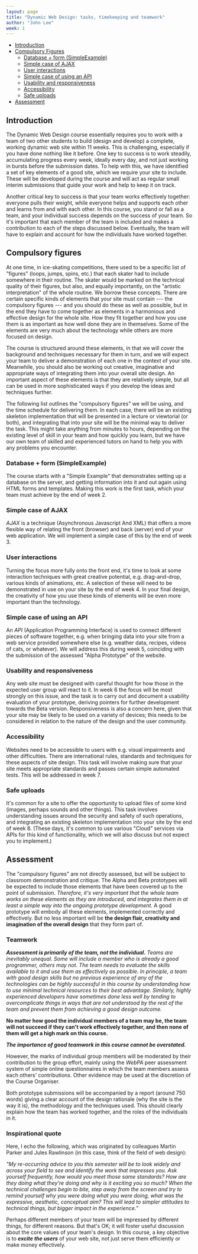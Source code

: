 ```yaml
---
layout: page
title: "Dynamic Web Design: tasks, timekeeping and teamwork"
author: "John Lee"
week: 1
---
```


- [Introduction](#introduction)
- [Compulsory Figures](#compulsory-figures)
    - [Database + form (SimpleExample)](#database--form-simpleexample)
    - [Simple case of AJAX](#simple-case-of-ajax)
    - [User interactions](#user-interactions)
    - [Simple case of using an API](#simple-case-of-using-an-api)
    - [Usability and responsiveness](#usability-and-responsiveness)
    - [Accessibility](#accessibility)
    - [Safe uploads](#safe-uploads)
- [Assessment](#assessment)

## Introduction

The Dynamic Web Design course essentially requires you to work with a team of two other students to build (design and
develop) a complete, working dynamic web site within 11 weeks. This is challenging, especially if you have done nothing
like it before. One key to success is to work steadily, accumulating progress every week, ideally every day, and not
just working in bursts before the submission dates. To help with this, we have identified a set of key elements of a
good site, which we require your site to include. These will be developed during the course and will act as regular
small interim submissions that guide your work and help to keep it on track.

Another critical key to success is that your team works effectively together: everyone pulls their weight, while
everyone helps and supports each other and learns from and with each other. In this course, you stand or fall as a team,
and your individual success depends on the success of your team. So it's important that each member of the team is
included and makes a contribution to each of the steps discussed below. Eventually, the team will have to explain and
account for how the individuals have worked together.

## Compulsory figures

At one time, in ice-skating competitions, there used to be a specific list of "figures" (loops, jumps, spins, etc.) that
each skater had to include somewhere in their routine. The skater would be marked on the technical quality of their
figures, but also, and equally importantly, on the "artistic interpretation" of the whole routine. We borrow these
concepts. There are certain specific kinds of elements that your site must contain --- the compulsory figures --- and
you should do these as well as possible, but in the end they have to come together as elements in a harmonious and
effective design for the whole site. How they fit together and how you use them is as important as how well done they
are in themselves. Some of the elements are very much about the technology while others are more focused on design.

The course is structured around these elements, in that we will cover the background and techniques necessary for them
in turn, and we will expect your team to deliver a demonstration of each one in the context of your site. Meanwhile, you
should also be working out creative, imaginative and appropriate ways of integrating them into your overall site design.
An important aspect of these elements is that they are relatively simple, but all can be used in more sophisticated ways
if you develop the ideas and techniques further.

The following list outlines the "compulsory figures" we will be using, and the time schedule for delivering them. In
each case, there will be an existing skeleton implementation that will be presented in a lecture or viewtorial (or
both), and integrating that into your site will be the minimal way to deliver the task. This might take anything from
minutes to hours, depending on the existing level of skill in your team and how quickly you learn, but we have our own
team of skilled and experienced tutors on hand to help you with any problems you encounter.

### Database + form (SimpleExample)

The course starts with a "Simple Example" that demonstrates setting up a database on the server, and getting information
into it and out again using HTML forms and templates. Making this work is the first task, which your team must achieve
by the end of week 2.

### Simple case of AJAX

*AJAX* is a technique (Asynchronous Javascript And XML) that offers a more flexible way of relating the front (browser)
and back (server) end of your web application. We will implement a simple case of this by the end of week 3.

### User interactions

Turning the focus more fully onto the front end, it's time to look at some interaction techniques with great creative
potential, e.g. drag-and-drop, various kinds of animations, etc. A selection of these will need to be demonstrated in
use on your site by the end of week 4. In your final design, the creativity of how you use these kinds of elements will
be even more important than the technology.

### Simple case of using an API

An *API* (Application Programming Interface) is used to connect different pieces of software together, e.g. when
bringing data into your site from a web service provided somewhere else (e.g. weather data, recipes, videos of cats, or
whatever). We will address this during week 5, coinciding with the submission of the assessed "Alpha Prototype" of the
website.

### Usability and responsiveness

Any web site must be designed with careful thought for how those in the expected user group will react to it. In week 6
the focus will be most strongly on this issue, and the task is to carry out and document a usability evaluation of your
prototype, deriving pointers for further development towards the Beta version. Responsiveness is also a concern here,
given that your site may be likely to be used on a variety of devices; this needs to be considered in relation to the
nature of the design and the user community.

### Accessibility

Websites need to be accessible to users with e.g. visual impairments and other difficulties. There are international
rules, standards and techniques for these aspects of site design. This task will involve making sure that your site
meets appropriate standards and passes certain simple automated tests. This will be addressed in week 7.

### Safe uploads

It's common for a site to offer the opportunity to upload files of some kind (images, perhaps sounds and other things).
This task involves understanding issues around the security and safety of such operations, and integrating an existing
skeleton implementation into your site by the end of week 8. (These days, it's common to use various "Cloud" services
via APIs for this kind of functionality, which we will also discuss but not expect you to implement.)

## Assessment

The "compulsory figures" are not directly assessed, but will be subject to classroom demonstration and critique. The
Alpha and Beta prototypes will be expected to include those elements that have been covered up to the point of
submission. *Therefore, it's very important that the whole team works on these elements as they are introduced, and
integrates them in at least a simple way into the ongoing prototype development.* A good prototype will embody all these
elements, implemented correctly and effectively. But no less important will be **the design flair, creativity and
imagination of the overall design** that they form part of.

### Teamwork

***Assessment is primarily of the team, not the individual.*** *Teams are inevitably unequal. Some will include a member
who is already a good programmer, others may not. The team needs to evaluate the skills available to it and use them as
effectively as possible. In principle, a team with good design skills but no previous experience of any of the
technologies can be highly successful in this course by understanding how to use minimal technical resources to their
best advantage. Similarly, highly experienced developers have sometimes done less well by tending to overcomplicate
things in ways that are not understood by the rest of the team and prevent them from achieving a good design outcome.*

**No matter how good the individual members of a team may be,
the team will not succeed if they can't work effectively together, and
then none of them will get a high mark on this course.**

***The importance of good teamwork in this course cannot be overstated.***

However, the marks of individual group members will be moderated by their contribution to the group effort, mainly using
the *WebPA* peer assessment system of simple online questionnaires in which the team members assess each others'
contributions. Other evidence may be used at the discretion of the Course Organiser.

Both prototype submissions will be accompanied by a report (around 750 words) giving a clear account of the design
rationale (why the site is the way it is), the methodology and the techniques used. This should clearly explain how the
team has worked together, and the roles of the individuals in it.

### Inspirational quote

Here, I echo the following, which was originated by colleagues Martin Parker and Jules Rawlinson (in this case, think of the field of web design):

*"My re-occurring advice to you this semester will be to look widely and across your field to see and identify the work that impresses you. Ask yourself frequently, how would you meet those same standards? How are they doing what they're doing and why is it exciting you so much? When the technical challenges begin to bite, step away from the screen and try to remind yourself why you were doing what you were doing, what was the expressive, aesthetic, conceptual aim? This will lead to simpler attitudes to technical things, but bigger impact in the experience.”*

Perhaps different members of your team will be impressed by different things, for different reasons. But that's OK; it will foster useful discussion about the core values of your team's design. In this course, a key objective is to ***excite the users*** of your web site, not just serve them efficiently or make money effectively.




